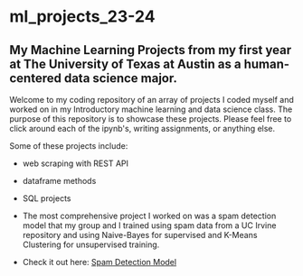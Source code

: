 # ml_projects_23-24

<h2>My Machine Learning Projects from my first year at The University of Texas at Austin as a human-centered data science major. </h2>

<body>

Welcome to my coding repository of an array of projects I coded myself and worked on in my Introductory machine learning and data science class. 
The purpose of this repository is to showcase these projects. Please feel free to click around each of the ipynb's, writing assignments, or anything else. 

Some of these projects include:
- web scraping with REST API
- dataframe methods
- SQL projects

- The most comprehensive project I worked on was a spam detection model that my group and I trained using spam data from a UC Irvine repository and using Naive-Bayes for supervised and K-Means Clustering for unsupervised training.
-   Check it out here: [Spam Detection Model](TK_Spam_Detection_Model.ipynb)
  
</body>
